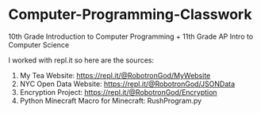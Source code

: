 # Computer-Programming-Classwork
10th Grade Introduction to Computer Programming + 11th Grade AP Intro to Computer Science 

I worked with repl.it so here are the sources:

1) My Tea Website: https://repl.it/@RobotronGod/MyWebsite
2) NYC Open Data Website: https://repl.it/@RobotronGod/JSONData
3) Encryption Project: https://repl.it/@RobotronGod/Encryption
4) Python Minecraft Macro for Minecraft: RushProgram.py
